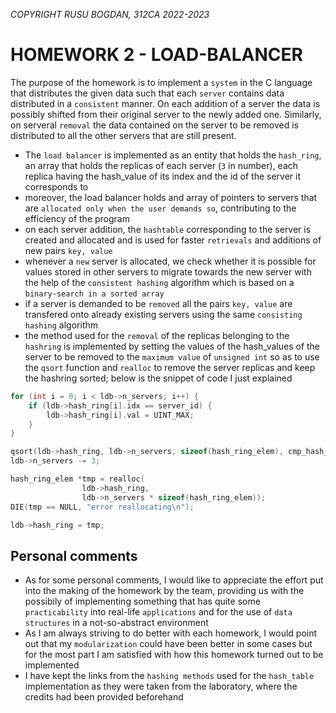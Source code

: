 *COPYRIGHT RUSU BOGDAN, 312CA 2022-2023*
# HOMEWORK 2 - LOAD-BALANCER

The purpose of the homework is to implement a `system` in the C language that distributes the given data such that each `server` contains data distributed in a `consistent` manner. On each addition of a server the data is possibly shifted from their original server to the newly added one. Similarly, on serveral `removal` the data contained on the server to be removed is distributed to all the other servers that are still present.

* The `load balancer` is implemented as an entity that holds the `hash_ring`, an array that holds the replicas of each server (`3` in number), each replica having the hash_value of its index and the id of the server it corresponds to
* moreover, the load balancer holds and array of pointers to servers that are `allocated only when the user demands so`, contributing to the efficiency of the program
* on each server addition, the `hashtable` corresponding to the server is created and allocated and is used for faster `retrievals` and additions of new pairs `key, value`
* whenever a `new` server is allocated, we check whether it is possible for values stored in other servers to migrate towards the new server with the help of the `consistent hashing` algorithm which is based on a `binary-search in a sorted array`
* if a server is demanded to be `removed` all the pairs `key, value` are transfered onto already existing servers using the same `consisting hashing` algorithm
* the method used for the `removal` of the replicas belonging to the `hashring` is implemented by setting the values of the hash_values of the server to be removed to the `maximum value` of `unsigned int` so as to use the `qsort` function and `realloc` to remove the server replicas and keep the hashring sorted; below is the snippet of code I just explained
  
```c
for (int i = 0; i < ldb->n_servers; i++) {
    if (ldb->hash_ring[i].idx == server_id) {
        ldb->hash_ring[i].val = UINT_MAX;
    }
}

qsort(ldb->hash_ring, ldb->n_servers, sizeof(hash_ring_elem), cmp_hash_ring);
ldb->n_servers -= 3;

hash_ring_elem *tmp = realloc(
                ldb->hash_ring,
                ldb->n_servers * sizeof(hash_ring_elem));
DIE(tmp == NULL, "error reallocating\n");

ldb->hash_ring = tmp;
```

## Personal comments
* As for some personal comments, I would like to appreciate the effort put into the making of the homework by the team, providing us with the possibily of implementing something that has quite some `practicability` into real-life `applications` and for the use of `data structures` in a not-so-abstract environment
* As I am always striving to do better with each homework, I would point out that my `modularization` could have been better in some cases but for the most part I am satisfied with how this homework turned out to be implemented
* I have kept the links from the `hashing methods` used for the `hash_table` implementation as they were taken from the laboratory, where the credits had been provided beforehand
